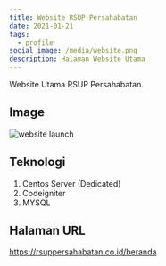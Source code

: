 ```yaml
---
title: Website RSUP Persahabatan
date: 2021-01-21
tags:
  - profile
social_image: /media/website.png
description: Halaman Website Utama
---
```

Website Utama RSUP Persahabatan.

## Image

![website launch](/media/website.png)

## Teknologi

1. Centos Server (Dedicated)
2. Codeigniter
3. MYSQL



## Halaman URL

<https://rsuppersahabatan.co.id/beranda>